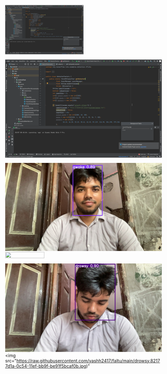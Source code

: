 
<img src="https://raw.githubusercontent.com/yashh2417/faltu/main/Launching%20app%20in%20android%20device.png" width=50% height=50%>


![photo](https://raw.githubusercontent.com/yashh2417/faltu/main/Launching%20app%20in%20android%20device.png)


![awake](https://raw.githubusercontent.com/yashh2417/faltu/main/awake.6cccfd9a-0c54-11ef-bb9f-be91f5bcaf0b.jpg)
<img src="https://raw.githubusercontent.com/yashh2417/faltu/main/awake.6cccfd9a-0c54-11ef-bb9f-be91f5bcaf0b.jpg)" width=50% height=50%>

![drowsy](https://raw.githubusercontent.com/yashh2417/faltu/main/drowsy.82177d1a-0c54-11ef-bb9f-be91f5bcaf0b.jpg)
<img src="https://raw.githubusercontent.com/yashh2417/faltu/main/drowsy.82177d1a-0c54-11ef-bb9f-be91f5bcaf0b.jpg)" 
